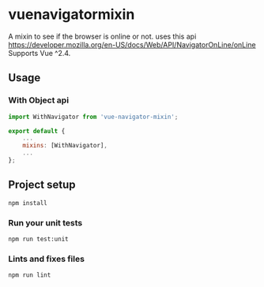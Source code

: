 # vuenavigatormixin

A mixin to see if the browser is online or not.
uses this api https://developer.mozilla.org/en-US/docs/Web/API/NavigatorOnLine/onLine
Supports Vue ^2.4.

## Usage
### With Object api
```javascript
import WithNavigator from 'vue-navigator-mixin';

export default {
	...
	mixins: [WithNavigator],
	...
};
```

## Project setup
```
npm install
```

### Run your unit tests
```
npm run test:unit
```

### Lints and fixes files
```
npm run lint
```
